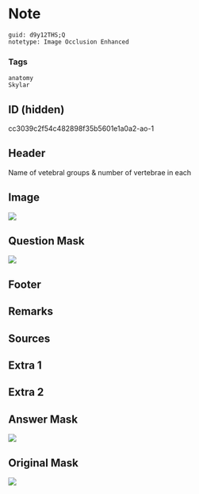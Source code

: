 # Note
```
guid: d9y12THS;Q
notetype: Image Occlusion Enhanced
```

### Tags
```
anatomy
Skylar
```

## ID (hidden)
cc3039c2f54c482898f35b5601e1a0a2-ao-1

## Header
Name of vetebral groups & number of vertebrae in each

## Image
<img src="tmpcqh6yyv3.png" />

## Question Mask
<img src="cc3039c2f54c482898f35b5601e1a0a2-ao-1-Q.svg" />

## Footer


## Remarks


## Sources


## Extra 1


## Extra 2


## Answer Mask
<img src="cc3039c2f54c482898f35b5601e1a0a2-ao-1-A.svg" />

## Original Mask
<img src="cc3039c2f54c482898f35b5601e1a0a2-ao-O.svg" />

